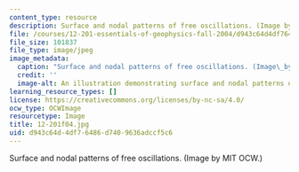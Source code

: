 ```yaml
---
content_type: resource
description: Surface and nodal patterns of free oscillations. (Image by MIT OCW.)
file: /courses/12-201-essentials-of-geophysics-fall-2004/d943c64d4df76486d7409636adccf5c6_12-201f04.jpg
file_size: 101837
file_type: image/jpeg
image_metadata:
  caption: "Surface and nodal patterns of free oscillations. (Image\_by MIT OpenCourseWare.)"
  credit: ''
  image-alt: An illustration demonstrating surface and nodal patterns of free oscillations.
learning_resource_types: []
license: https://creativecommons.org/licenses/by-nc-sa/4.0/
ocw_type: OCWImage
resourcetype: Image
title: 12-201f04.jpg
uid: d943c64d-4df7-6486-d740-9636adccf5c6
---
```

Surface and nodal patterns of free oscillations. (Image by MIT OCW.)